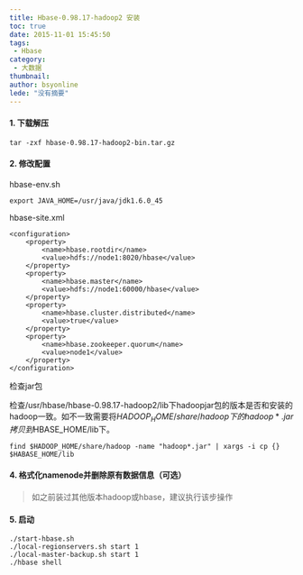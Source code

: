 ```yaml
---
title: Hbase-0.98.17-hadoop2 安装
toc: true
date: 2015-11-01 15:45:50
tags:
 - Hbase
category: 
 - 大数据
thumbnail: 
author: bsyonline
lede: "没有摘要"
---
```



#### **1. 下载解压**
```
tar -zxf hbase-0.98.17-hadoop2-bin.tar.gz
```
#### **2. 修改配置**
hbase-env.sh
```
export JAVA_HOME=/usr/java/jdk1.6.0_45
```
hbase-site.xml
```
<configuration>
    <property>
        <name>hbase.rootdir</name>
        <value>hdfs://node1:8020/hbase</value>
    </property>
    <property>
        <name>hbase.master</name>
        <value>hdfs://node1:60000/hbase</value>
    </property>
    <property>
        <name>hbase.cluster.distributed</name>
        <value>true</value>
    </property>
    <property>
        <name>hbase.zookeeper.quorum</name>
        <value>node1</value>
    </property>
</configuration>
```
检查jar包

检查/usr/hbase/hbase-0.98.17-hadoop2/lib下hadoopjar包的版本是否和安装的hadoop一致。如不一致需要将$HADOOP_HOME/share/hadoop下的hadoop*.jar拷贝到$HBASE_HOME/lib下。
```
find $HADOOP_HOME/share/hadoop -name "hadoop*.jar" | xargs -i cp {} $HABASE_HOME/lib
```

#### **4. 格式化namenode并删除原有数据信息（可选）**

>如之前装过其他版本hadoop或hbase，建议执行该步操作


#### **5. 启动**
```
./start-hbase.sh
./local-regionservers.sh start 1
./local-master-backup.sh start 1
./hbase shell
```